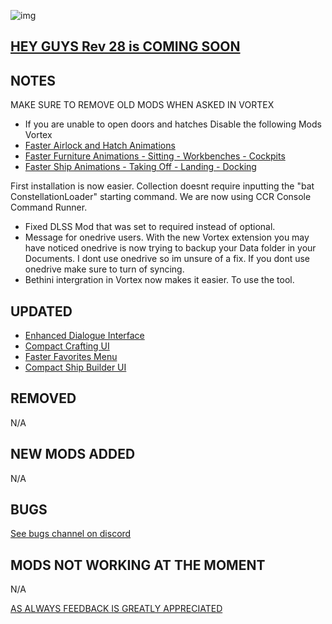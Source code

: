 ![img](https://s11.gifyu.com/images/SgCoI.png)

## [HEY GUYS Rev 28 is COMING SOON](https://)

## NOTES

MAKE SURE TO REMOVE OLD MODS WHEN ASKED IN VORTEX

- If you are unable to open doors and hatches Disable the following Mods Vortex
- [Faster Airlock and Hatch Animations](https://www.nexusmods.com/starfield/mods/2489?tab=description)
- [Faster Furniture Animations - Sitting - Workbenches - Cockpits](https://www.nexusmods.com/starfield/mods/2645)
- [Faster Ship Animations - Taking Off - Landing - Docking](https://www.nexusmods.com/starfield/mods/2815)

First installation is now easier. Collection doesnt require inputting the "bat ConstellationLoader" starting command. We are now using CCR Console Command Runner.

- Fixed DLSS Mod that was set to required instead of optional.
- Message for onedrive users. With the new Vortex extension you may have noticed onedrive is now trying to backup your Data folder in your Documents. I dont use onedrive so im unsure of a fix. If you dont use onedrive make sure to turn of syncing.
- Bethini intergration in Vortex now makes it easier. To use the tool.

## UPDATED

- [Enhanced Dialogue Interface](https://www.nexusmods.com/starfield/mods/871)
- [Compact Crafting UI](https://www.nexusmods.com/starfield/mods/3274?tab=description)
- [Faster Favorites Menu](https://www.nexusmods.com/starfield/mods/1581?tab=description)
- [Compact Ship Builder UI](https://www.nexusmods.com/starfield/mods/1170?tab=description)


## REMOVED

N/A

## NEW MODS ADDED

N/A

## BUGS

[See bugs channel on discord](https://discord.gg/xZNztPjA2u)

## MODS NOT WORKING AT THE MOMENT

N/A

[AS ALWAYS FEEDBACK IS GREATLY APPRECIATED](https://)
